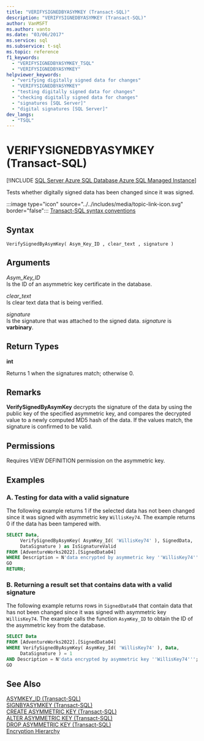 ```yaml
---
title: "VERIFYSIGNEDBYASYMKEY (Transact-SQL)"
description: "VERIFYSIGNEDBYASYMKEY (Transact-SQL)"
author: VanMSFT
ms.author: vanto
ms.date: "03/06/2017"
ms.service: sql
ms.subservice: t-sql
ms.topic: reference
f1_keywords:
  - "VERIFYSIGNEDBYASYMKEY_TSQL"
  - "VERIFYSIGNEDBYASYMKEY"
helpviewer_keywords:
  - "verifying digitally signed data for changes"
  - "VERIFYSIGNEDBYASYMKEY"
  - "testing digitally signed data for changes"
  - "checking digitally signed data for changes"
  - "signatures [SQL Server]"
  - "digital signatures [SQL Server]"
dev_langs:
  - "TSQL"
---
```

# VERIFYSIGNEDBYASYMKEY (Transact-SQL)
[!INCLUDE [SQL Server Azure SQL Database Azure SQL Managed Instance](../../includes/applies-to-version/sql-asdb-asdbmi.md)]

  Tests whether digitally signed data has been changed since it was signed.  
  
 :::image type="icon" source="../../includes/media/topic-link-icon.svg" border="false"::: [Transact-SQL syntax conventions](../../t-sql/language-elements/transact-sql-syntax-conventions-transact-sql.md)  
  
## Syntax  
  
```syntaxsql
VerifySignedByAsymKey( Asym_Key_ID , clear_text , signature )  
```  
  
## Arguments
 *Asym_Key_ID*  
 Is the ID of an asymmetric key certificate in the database.  
  
 *clear_text*  
 Is clear text data that is being verified.  
  
 *signature*  
 Is the signature that was attached to the signed data. *signature* is **varbinary**.  
  
## Return Types  
 **int**  
  
 Returns 1 when the signatures match; otherwise 0.  
  
## Remarks  
 **VerifySignedByAsymKey** decrypts the signature of the data by using the public key of the specified asymmetric key, and compares the decrypted value to a newly computed MD5 hash of the data. If the values match, the signature is confirmed to be valid.  
  
## Permissions  
 Requires VIEW DEFINITION permission on the asymmetric key.  
  
## Examples  
  
### A. Testing for data with a valid signature  
 The following example returns 1 if the selected data has not been changed since it was signed with asymmetric key `WillisKey74`. The example returns 0 if the data has been tampered with.  
  
```sql
SELECT Data,  
     VerifySignedByAsymKey( AsymKey_Id( 'WillisKey74' ), SignedData,  
     DataSignature ) as IsSignatureValid  
FROM [AdventureWorks2022].[SignedData04]   
WHERE Description = N'data encrypted by asymmetric key ''WillisKey74''';  
GO  
RETURN;  
```  
  
### B. Returning a result set that contains data with a valid signature  
 The following example returns rows in `SignedData04` that contain data that has not been changed since it was signed with asymmetric key `WillisKey74`. The example calls the function `AsymKey_ID` to obtain the ID of the asymmetric key from the database.  
  
```sql
SELECT Data   
FROM [AdventureWorks2022].[SignedData04]   
WHERE VerifySignedByAsymKey( AsymKey_Id( 'WillisKey74' ), Data,  
     DataSignature ) = 1  
AND Description = N'data encrypted by asymmetric key ''WillisKey74''';  
GO  
```  
  
## See Also  
 [ASYMKEY_ID &#40;Transact-SQL&#41;](../../t-sql/functions/asymkey-id-transact-sql.md)   
 [SIGNBYASYMKEY &#40;Transact-SQL&#41;](../../t-sql/functions/signbyasymkey-transact-sql.md)   
 [CREATE ASYMMETRIC KEY &#40;Transact-SQL&#41;](../../t-sql/statements/create-asymmetric-key-transact-sql.md)   
 [ALTER ASYMMETRIC KEY &#40;Transact-SQL&#41;](../../t-sql/statements/alter-asymmetric-key-transact-sql.md)   
 [DROP ASYMMETRIC KEY &#40;Transact-SQL&#41;](../../t-sql/statements/drop-asymmetric-key-transact-sql.md)   
 [Encryption Hierarchy](../../relational-databases/security/encryption/encryption-hierarchy.md)  
  
  
